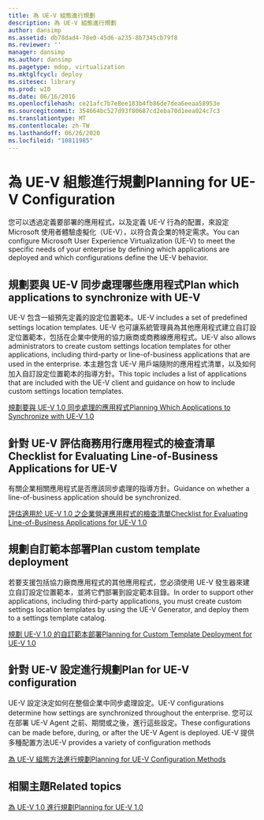 ```yaml
---
title: 為 UE-V 組態進行規劃
description: 為 UE-V 組態進行規劃
author: dansimp
ms.assetid: db78dad4-78e0-45d6-a235-8b7345cb79f8
ms.reviewer: ''
manager: dansimp
ms.author: dansimp
ms.pagetype: mdop, virtualization
ms.mktglfcycl: deploy
ms.sitesec: library
ms.prod: w10
ms.date: 06/16/2016
ms.openlocfilehash: ce21afc7b7e8ee183b4fb86de7dea6eeaa58953e
ms.sourcegitcommit: 354664bc527d93f80687cd2eba70d1eea024c7c3
ms.translationtype: MT
ms.contentlocale: zh-TW
ms.lasthandoff: 06/26/2020
ms.locfileid: "10811985"
---
```

# <span data-ttu-id="43101-103">為 UE-V 組態進行規劃</span><span class="sxs-lookup"><span data-stu-id="43101-103">Planning for UE-V Configuration</span></span>


<span data-ttu-id="43101-104">您可以透過定義要部署的應用程式，以及定義 UE-V 行為的配置，來設定 Microsoft 使用者體驗虛擬化（UE-V），以符合貴企業的特定需求。</span><span class="sxs-lookup"><span data-stu-id="43101-104">You can configure Microsoft User Experience Virtualization (UE-V) to meet the specific needs of your enterprise by defining which applications are deployed and which configurations define the UE-V behavior.</span></span>

## <span data-ttu-id="43101-105">規劃要與 UE-V 同步處理哪些應用程式</span><span class="sxs-lookup"><span data-stu-id="43101-105">Plan which applications to synchronize with UE-V</span></span>


<span data-ttu-id="43101-106">UE-V 包含一組預先定義的設定位置範本。</span><span class="sxs-lookup"><span data-stu-id="43101-106">UE-V includes a set of predefined settings location templates.</span></span> <span data-ttu-id="43101-107">UE-V 也可讓系統管理員為其他應用程式建立自訂設定位置範本，包括在企業中使用的協力廠商或商務線應用程式。</span><span class="sxs-lookup"><span data-stu-id="43101-107">UE-V also allows administrators to create custom settings location templates for other applications, including third-party or line-of-business applications that are used in the enterprise.</span></span> <span data-ttu-id="43101-108">本主題包含 UE-V 用戶端隨附的應用程式清單，以及如何加入自訂設定位置範本的指導方針。</span><span class="sxs-lookup"><span data-stu-id="43101-108">This topic includes a list of applications that are included with the UE-V client and guidance on how to include custom settings location templates.</span></span>

[<span data-ttu-id="43101-109">規劃要與 UE-V 1.0 同步處理的應用程式</span><span class="sxs-lookup"><span data-stu-id="43101-109">Planning Which Applications to Synchronize with UE-V 1.0</span></span>](planning-which-applications-to-synchronize-with-ue-v-10.md)

## <span data-ttu-id="43101-110">針對 UE-V 評估商務用行應用程式的檢查清單</span><span class="sxs-lookup"><span data-stu-id="43101-110">Checklist for Evaluating Line-of-Business Applications for UE-V</span></span>


<span data-ttu-id="43101-111">有關企業相關應用程式是否應該同步處理的指導方針。</span><span class="sxs-lookup"><span data-stu-id="43101-111">Guidance on whether a line-of-business application should be synchronized.</span></span>

[<span data-ttu-id="43101-112">評估適用於 UE-V 1.0 之企業營運應用程式的檢查清單</span><span class="sxs-lookup"><span data-stu-id="43101-112">Checklist for Evaluating Line-of-Business Applications for UE-V 1.0</span></span>](checklist-for-evaluating-line-of-business-applications-for-ue-v-10.md)

## <span data-ttu-id="43101-113">規劃自訂範本部署</span><span class="sxs-lookup"><span data-stu-id="43101-113">Plan custom template deployment</span></span>


<span data-ttu-id="43101-114">若要支援包括協力廠商應用程式的其他應用程式，您必須使用 UE-V 發生器來建立自訂設定位置範本，並將它們部署到設定範本目錄。</span><span class="sxs-lookup"><span data-stu-id="43101-114">In order to support other applications, including third-party applications, you must create custom settings location templates by using the UE-V Generator, and deploy them to a settings template catalog.</span></span>

[<span data-ttu-id="43101-115">規劃 UE-V 1.0 的自訂範本部署</span><span class="sxs-lookup"><span data-stu-id="43101-115">Planning for Custom Template Deployment for UE-V 1.0</span></span>](planning-for-custom-template-deployment-for-ue-v-10.md)

## <span data-ttu-id="43101-116">針對 UE-V 設定進行規劃</span><span class="sxs-lookup"><span data-stu-id="43101-116">Plan for UE-V configuration</span></span>


<span data-ttu-id="43101-117">UE-V 設定決定如何在整個企業中同步處理設定。</span><span class="sxs-lookup"><span data-stu-id="43101-117">UE-V configurations determine how settings are synchronized throughout the enterprise.</span></span> <span data-ttu-id="43101-118">您可以在部署 UE-V Agent 之前、期間或之後，進行這些設定。</span><span class="sxs-lookup"><span data-stu-id="43101-118">These configurations can be made before, during, or after the UE-V Agent is deployed.</span></span> <span data-ttu-id="43101-119">UE-V 提供多種配置方法</span><span class="sxs-lookup"><span data-stu-id="43101-119">UE-V provides a variety of configuration methods</span></span>

[<span data-ttu-id="43101-120">為 UE-V 組態方法進行規劃</span><span class="sxs-lookup"><span data-stu-id="43101-120">Planning for UE-V Configuration Methods</span></span>](planning-for-ue-v-configuration-methods.md)

## <span data-ttu-id="43101-121">相關主題</span><span class="sxs-lookup"><span data-stu-id="43101-121">Related topics</span></span>


[<span data-ttu-id="43101-122">為 UE-V 1.0 進行規劃</span><span class="sxs-lookup"><span data-stu-id="43101-122">Planning for UE-V 1.0</span></span>](planning-for-ue-v-10.md)

 

 





